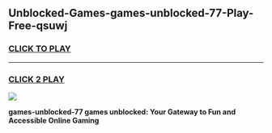 
## Unblocked-Games-games-unblocked-77-Play-Free-qsuwj
<h3>
<a href="https://premium76.site?title=games-unblocked-77&ref=20M">CLICK TO PLAY</a></h3>
<hr>

<h3>
<a href="https://premium76.site?title=games-unblocked-77&ref=20M">CLICK 2 PLAY</a>
  
</h3>

<a href="https://premium76.site?title=games-unblocked-77&ref=19M"><img src="https://clearcache.store/games.png"></a>


**games-unblocked-77 games unblocked: Your Gateway to Fun and Accessible Online Gaming**
